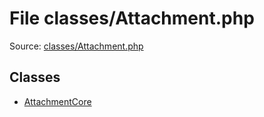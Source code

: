 File classes/Attachment.php
=========

Source: [classes/Attachment.php](https://github.com/PrestaShop/PrestaShop/blob/1.6.0.11/classes/Attachment.php)


Classes
-------

* [AttachmentCore](class.AttachmentCore.md)


